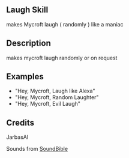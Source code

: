 ## Laugh Skill

makes Mycroft laugh ( randomly ) like a maniac

## Description

makes mycroft laugh randomly or on request

## Examples

 * "Hey, Mycroft, Laugh like Alexa"
 * "Hey, Mycroft, Random Laughter"
 * "Hey, Mycroft, Evil Laugh"

## Credits

JarbasAI

Sounds from [SoundBible](http://soundbible.com/suggest.php?q=laugh&x=0&y=0)
